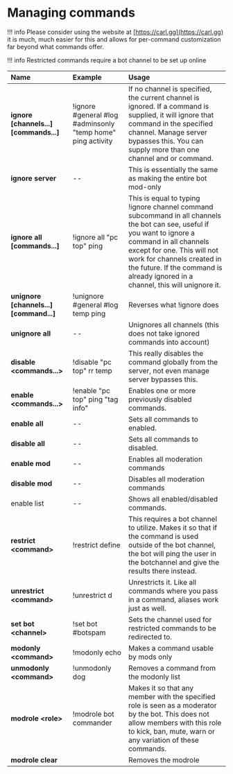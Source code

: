 # Managing commands

!!! info
    Please consider using the website at [https://carl.gg](https://carl.gg) it is much, much easier for this and allows for per-command customization far beyond what commands offer.

!!! info
    Restricted commands require a bot channel to be set up online

| Name | Example | Usage |
| :--- | :--- | :--- |
| **ignore \[channels...\]\[commands...\]**  | !ignore \#general \#log \#adminsonly "temp home" ping activity | If no channel is specified, the current channel is ignored. If a command is supplied, it will ignore that command in the specified channel. Manage server bypasses this. You can supply more than one channel and or command. |
| **ignore server** | -- | This is essentially the same as making the entire bot mod-only |
| **ignore all \[commands...\]**  | !ignore all "pc top" ping | This is equal to typing !ignore channel command subcommand in all channels the bot can see, useful if you want to ignore a command in all channels except for one. This will not work for channels created in the future. If the command is already ignored in a channel, this will unignore it. |
| **unignore \[channels...\] \[command...\]** | !unignore \#general \#log temp ping | Reverses what !ignore does |
| **unignore all** | -- | Unignores all channels \(this does not take ignored commands into account\) |
| **disable &lt;commands...&gt;** | !disable "pc top" rr temp | This really disables the command globally from the server, not even manage server bypasses this. |
| **enable &lt;commands...&gt;** | !enable "pc top" ping "tag info" | Enables one or more previously disabled commands. |
| **enable all** | -- | Sets all commands to enabled. |
| **disable all** | -- | Sets all commands to disabled. |
| **enable mod** | -- | Enables all moderation commands |
| **disable mod** | -- | Disables all moderation commands |
| enable list | -- | Shows all enabled/disabled commands. |
| **restrict &lt;command&gt;** | !restrict define | This requires a bot channel to utilize. Makes it so that if the command is used outside of the bot channel, the bot will ping the user in the botchannel and give the results there instead. |
| **unrestrict &lt;command&gt;** | !unrestrict d | Unrestricts it. Like all commands where you pass in a command, aliases work just as well. |
| **set bot &lt;channel&gt;** | !set bot \#botspam | Sets the channel used for restricted commands to be redirected to. |
| **modonly &lt;command&gt;** | !modonly echo | Makes a command usable by mods only |
| **unmodonly &lt;command&gt;** | !unmodonly dog | Removes a command from the modonly list |
| **modrole &lt;role&gt;** | !modrole bot commander | Makes it so that any member with the specified role is seen as a moderator by the bot. This does not allow members with this role to kick, ban, mute, warn or any variation of these commands. |
| **modrole clear** |  | Removes the modrole |

